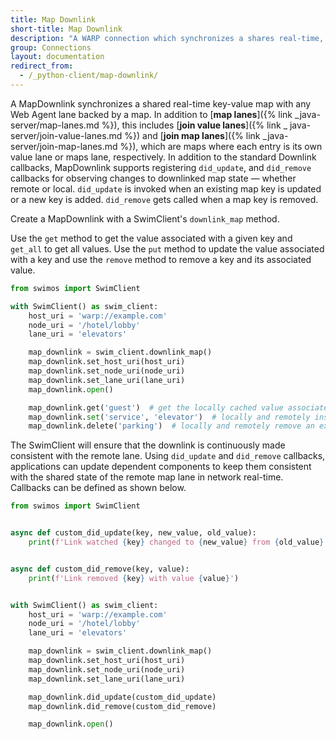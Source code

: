 ```yaml
---
title: Map Downlink
short-title: Map Downlink
description: "A WARP connection which synchronizes a shares real-time, key-value map with a remote map lane"
group: Connections
layout: documentation
redirect_from:
  - /_python-client/map-downlink/
---
```


A MapDownlink synchronizes a shared real-time key-value map with any Web Agent lane backed by a map. In addition
to [**map lanes**]({% link _java-server/map-lanes.md %}), this includes [**join value lanes**]({% link _
java-server/join-value-lanes.md %}) and [**join map lanes**]({% link _java-server/join-map-lanes.md %}), which are maps
where each entry is its own value lane or maps lane, respectively. In addition to the standard Downlink callbacks,
MapDownlink supports registering `did_update`, and `did_remove` callbacks for observing changes to downlinked map
state —
whether remote or local. `did_update` is invoked when an existing map key is updated or a new key is added. `did_remove`
gets called when a map key is removed.

Create a MapDownlink with a SwimClient's `downlink_map` method.

Use the `get` method to get the value associated with a given key and `get_all` to get all values. Use the `put` method
to update the value associated with a key and use the `remove` method to remove a key and its associated value.

```python
from swimos import SwimClient

with SwimClient() as swim_client:
    host_uri = 'warp://example.com'
    node_uri = '/hotel/lobby'
    lane_uri = 'elevators'

    map_downlink = swim_client.downlink_map()
    map_downlink.set_host_uri(host_uri)
    map_downlink.set_node_uri(node_uri)
    map_downlink.set_lane_uri(lane_uri)
    map_downlink.open()

    map_downlink.get('guest')  # get the locally cached value associated with the key
    map_downlink.set('service', 'elevator')  # locally and remotely insert a new entry
    map_downlink.delete('parking')  # locally and remotely remove an existing entry
```

The SwimClient will ensure that the downlink is continuously made consistent with the remote lane. Using `did_update`
and `did_remove` callbacks, applications can update dependent components to keep them consistent with the shared
state of the remote map lane in network real-time. Callbacks can be defined as shown below.

```python
from swimos import SwimClient


async def custom_did_update(key, new_value, old_value):
    print(f'Link watched {key} changed to {new_value} from {old_value}')


async def custom_did_remove(key, value):
    print(f'Link removed {key} with value {value}')


with SwimClient() as swim_client:
    host_uri = 'warp://example.com'
    node_uri = '/hotel/lobby'
    lane_uri = 'elevators'

    map_downlink = swim_client.downlink_map()
    map_downlink.set_host_uri(host_uri)
    map_downlink.set_node_uri(node_uri)
    map_downlink.set_lane_uri(lane_uri)

    map_downlink.did_update(custom_did_update)
    map_downlink.did_remove(custom_did_remove)

    map_downlink.open()
```